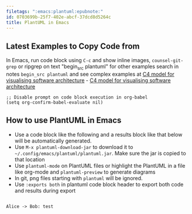 ```yaml
---
filetags: ":emacs:plantuml:epubnote:"
id: 0703699b-25f7-402e-abcf-37dcd8d5264c
title: PlantUML in Emacs
---
```


## Latest Examples to Copy Code from

In Emacs, run code block using `C-c` and show inline images,
`counsel-git-grep` or ripgrep on text "begin<sub>src</sub> plantuml" for
other examples search in notes `begin_src plantuml` and see complex
examples at [C4 model for visualising software
architecture](../004-computer-tech-architecture-c4-model-for-software) -
[C4 model for visualising software
architecture](id:ac2b410e-5d70-4216-88b4-51b9dc492ad6)

``` elisp
;; Disable prompt on code block execution in org-babel
(setq org-confirm-babel-evaluate nil)
```

## How to use PlantUML in Emacs

- Use a code block like the following and a results block like that
  below will be automatically generated.
- Use `M-x plantuml-download-jar` to download it to
  `~/.config/emacs/plantuml/plantuml.jar`. Make sure the jar is copied
  to that location
- Use `plantuml-mode` on PlantUML files or highlight the PlantUML in a
  file like org-mode and `plantuml-preview` to generate diagrams
- In git, png files starting with `plantuml` will be ignored.
- Use `:exports both` in plantuml code block header to export both code
  and results during export

``` plantuml

Alice -> Bob: test

```
